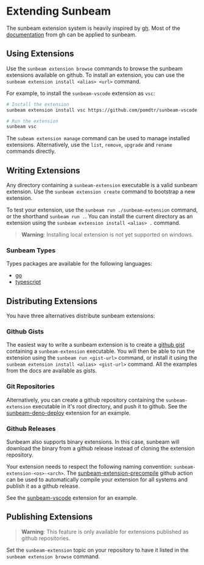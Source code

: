 # Extending Sunbeam

The sunbeam extension system is heavily inspired by [gh](https://cli.github.com). Most of the [documentation](https://docs.github.com/en/github-cli/github-cli/creating-github-cli-extensions) from gh can be applied to sunbeam.

## Using Extensions

Use the `sunbeam extension browse` commands to browse the sunbeam extensions available on github.
To install an extension, you can use the `sunbeam extension install <alias> <url>` command.

For example, to install the `sunbeam-vscode` extension as `vsc`:

```bash
# Install the extension
sunbeam extension install vsc https://github.com/pomdtr/sunbeam-vscode

# Run the extension
sunbeam vsc
```

The `subeam extension manage` command can be used to manage installed extensions.
Alternatively, use the `list`, `remove`, `upgrade` and `rename` commands directly.

## Writing Extensions

Any directory containing a `sunbeam-extension` executable is a valid sunbeam extension.
Use the `sunbeam extension create` command to bootstrap a new extension.

To test your extension, use the `sunbeam run ./sunbeam-extension` command, or the shorthand `sunbeam run .`.
You can install the current directory as an extension using the `sunbeam extension install <alias> .` command.

> **Warning**: Installing local extension is not yet supported on windows.

### Sunbeam Types

Types packages are available for the following languages:

- [go](https://pkg.go.dev/github.com/pomdtr/sunbeam/types)
- [typescript](https://www.npmjs.com/package/sunbeam-types)

## Distributing Extensions

You have three alternatives distribute sunbeam extensions:

### Github Gists

The easiest way to write a sunbeam extension is to create a [github gist](https://gist.github.com/) containing a `sunbeam-extension` executable.
You will then be able to run the extension using the `sunbeam run <gist-url>` command, or install it using the `sunbeam extension install <alias> <gist-url>` command.
All the examples from the docs are available as gists.

### Git Repositories

Alternatively, you can create a github repository containing the `sunbeam-extension` executable in it's root directory, and push it to github.
See the [sunbeam-deno-deploy](https://github.com/pomdtr/sunbeam-deno-deploy) extension for an example.

### Github Releases

Sunbeam also supports binary extensions.
In this case, sunbeam will download the binary from a github release instead of cloning the extension repository.

Your extension needs to respect the following naming convention: `sunbeam-extension-<os>-<arch>`.
The [sunbeam-extension-precompile](https://github.com/pomdtr/sunbeam-extension-precompile) github action can be used to automatically compile your extension for all systems and publish it as a github release.

See the [sunbeam-vscode](https://github.com/pomdtr/sunbeam-vscode) extension for an example.

## Publishing Extensions

> **Warning**: This feature is only available for extensions published as github repositories.

Set the `sunbeam-extension` topic on your repository to have it listed in the `sunbeam extension browse` command.
